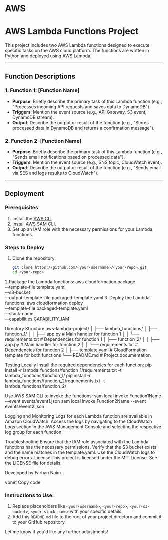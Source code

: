 # AWS
# AWS Lambda Functions Project

This project includes two AWS Lambda functions designed to execute specific tasks on the AWS cloud platform. The functions are written in Python and deployed using AWS Lambda.

---

## Function Descriptions

### 1. **Function 1: [Function Name]**
- **Purpose**: Briefly describe the primary task of this Lambda function (e.g., "Processes incoming API requests and saves data to DynamoDB").
- **Triggers**: Mention the event source (e.g., API Gateway, S3 event, DynamoDB stream).
- **Output**: Describe the output or result of the function (e.g., "Stores processed data in DynamoDB and returns a confirmation message").

### 2. **Function 2: [Function Name]**
- **Purpose**: Briefly describe the primary task of this Lambda function (e.g., "Sends email notifications based on processed data").
- **Triggers**: Mention the event source (e.g., SNS topic, CloudWatch event).
- **Output**: Describe the output or result of the function (e.g., "Sends email via SES and logs results to CloudWatch").

---

## Deployment

### Prerequisites
1. Install the [AWS CLI](https://aws.amazon.com/cli/).
2. Install [AWS SAM CLI](https://aws.amazon.com/serverless/sam/).
3. Set up an IAM role with the necessary permissions for your Lambda functions.

### Steps to Deploy
1. Clone the repository:
   ```bash
   git clone https://github.com/<your-username>/<your-repo>.git
   cd <your-repo>
2.Package the Lambda functions:
aws cloudformation package \
    --template-file template.yaml \
    --s3-bucket <your-s3-bucket> \
    --output-template-file packaged-template.yaml
3. Deploy the Lambda functions:
  aws cloudformation deploy \
    --template-file packaged-template.yaml \
    --stack-name <your-stack-name> \
    --capabilities CAPABILITY_IAM

    
Directory Structure
aws-lambda-project/
│
├── lambda_functions/
│   ├── function_1/
│   │   ├── app.py                # Main handler for function 1
│   │   └── requirements.txt      # Dependencies for function 1
│   ├── function_2/
│   │   ├── app.py                # Main handler for function 2
│   │   └── requirements.txt      # Dependencies for function 2
│
├── template.yaml                 # CloudFormation template for both functions
└── README.md                     # Project documentation


Testing Locally
Install the required dependencies for each function:
pip install -r lambda_functions/function_1/requirements.txt -t lambda_functions/function_1/
pip install -r lambda_functions/function_2/requirements.txt -t lambda_functions/function_2/


Use AWS SAM CLI to invoke the functions:
sam local invoke Function1Name --event events/event1.json
sam local invoke Function2Name --event events/event2.json

Logging and Monitoring
Logs for each Lambda function are available in Amazon CloudWatch. Access the logs by navigating to the CloudWatch Logs section in the AWS Management Console and selecting the respective log group for each function.

Troubleshooting
Ensure that the IAM role associated with the Lambda functions has the necessary permissions.
Verify that the S3 bucket exists and the name matches in the template.yaml.
Use the CloudWatch logs to debug errors.
License
This project is licensed under the MIT License. See the LICENSE file for details.

Developed by Farhan Naim.

vbnet
Copy code

### Instructions to Use:
1. Replace placeholders like `<your-username>`, `<your-repo>`, `<your-s3-bucket>`, `<your-stack-name>` with your specific details.
2. Add this `README.md` file to the root of your project directory and commit it to your GitHub repository.

Let me know if you'd like any further adjustments!
